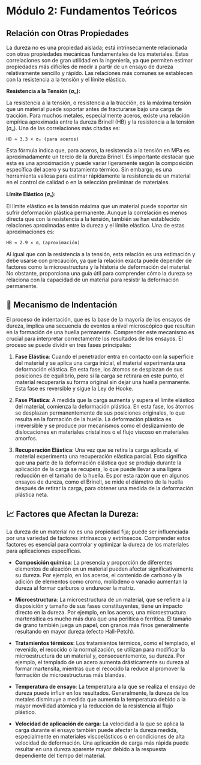 

# Módulo 2: Fundamentos Teóricos

## Relación con Otras Propiedades

La dureza no es una propiedad aislada; está intrínsecamente relacionada con otras propiedades mecánicas fundamentales de los materiales. Estas correlaciones son de gran utilidad en la ingeniería, ya que permiten estimar propiedades más difíciles de medir a partir de un ensayo de dureza relativamente sencillo y rápido. Las relaciones más comunes se establecen con la resistencia a la tensión y el límite elástico.

**Resistencia a la Tensión (σᵤ):**

La resistencia a la tensión, o resistencia a la tracción, es la máxima tensión que un material puede soportar antes de fracturarse bajo una carga de tracción. Para muchos metales, especialmente aceros, existe una relación empírica aproximada entre la dureza Brinell (HB) y la resistencia a la tensión (σᵤ). Una de las correlaciones más citadas es:

```
HB ≈ 3.3 × σᵤ (para aceros)
```

Esta fórmula indica que, para aceros, la resistencia a la tensión en MPa es aproximadamente un tercio de la dureza Brinell. Es importante destacar que esta es una aproximación y puede variar ligeramente según la composición específica del acero y su tratamiento térmico. Sin embargo, es una herramienta valiosa para estimar rápidamente la resistencia de un material en el control de calidad o en la selección preliminar de materiales.

**Límite Elástico (σᵧ):**

El límite elástico es la tensión máxima que un material puede soportar sin sufrir deformación plástica permanente. Aunque la correlación es menos directa que con la resistencia a la tensión, también se han establecido relaciones aproximadas entre la dureza y el límite elástico. Una de estas aproximaciones es:

```
HB ≈ 2.9 × σᵧ (aproximación)
```

Al igual que con la resistencia a la tensión, esta relación es una estimación y debe usarse con precaución, ya que la relación exacta puede depender de factores como la microestructura y la historia de deformación del material. No obstante, proporciona una guía útil para comprender cómo la dureza se relaciona con la capacidad de un material para resistir la deformación permanente.

## 🔬 Mecanismo de Indentación

El proceso de indentación, que es la base de la mayoría de los ensayos de dureza, implica una secuencia de eventos a nivel microscópico que resultan en la formación de una huella permanente. Comprender este mecanismo es crucial para interpretar correctamente los resultados de los ensayos. El proceso se puede dividir en tres fases principales:

1.  **Fase Elástica**: Cuando el penetrador entra en contacto con la superficie del material y se aplica una carga inicial, el material experimenta una deformación elástica. En esta fase, los átomos se desplazan de sus posiciones de equilibrio, pero si la carga se retirara en este punto, el material recuperaría su forma original sin dejar una huella permanente. Esta fase es reversible y sigue la Ley de Hooke.

2.  **Fase Plástica**: A medida que la carga aumenta y supera el límite elástico del material, comienza la deformación plástica. En esta fase, los átomos se desplazan permanentemente de sus posiciones originales, lo que resulta en la formación de la huella. La deformación plástica es irreversible y se produce por mecanismos como el deslizamiento de dislocaciones en materiales cristalinos o el flujo viscoso en materiales amorfos.

3.  **Recuperación Elástica**: Una vez que se retira la carga aplicada, el material experimenta una recuperación elástica parcial. Esto significa que una parte de la deformación elástica que se produjo durante la aplicación de la carga se recupera, lo que puede llevar a una ligera reducción en el tamaño de la huella. Es por esta razón que en algunos ensayos de dureza, como el Brinell, se mide el diámetro de la huella después de retirar la carga, para obtener una medida de la deformación plástica neta.

## 📈 Factores que Afectan la Dureza:

La dureza de un material no es una propiedad fija; puede ser influenciada por una variedad de factores intrínsecos y extrínsecos. Comprender estos factores es esencial para controlar y optimizar la dureza de los materiales para aplicaciones específicas.

-   **Composición química**: La presencia y proporción de diferentes elementos de aleación en un material pueden afectar significativamente su dureza. Por ejemplo, en los aceros, el contenido de carbono y la adición de elementos como cromo, molibdeno o vanadio aumentan la dureza al formar carburos o endurecer la matriz.

-   **Microestructura**: La microestructura de un material, que se refiere a la disposición y tamaño de sus fases constituyentes, tiene un impacto directo en la dureza. Por ejemplo, en los aceros, una microestructura martensítica es mucho más dura que una perlítica o ferrítica. El tamaño de grano también juega un papel, con granos más finos generalmente resultando en mayor dureza (efecto Hall-Petch).

-   **Tratamientos térmicos**: Los tratamientos térmicos, como el templado, el revenido, el recocido o la normalización, se utilizan para modificar la microestructura de un material y, consecuentemente, su dureza. Por ejemplo, el templado de un acero aumenta drásticamente su dureza al formar martensita, mientras que el recocido la reduce al promover la formación de microestructuras más blandas.

-   **Temperatura de ensayo**: La temperatura a la que se realiza el ensayo de dureza puede influir en los resultados. Generalmente, la dureza de los metales disminuye a medida que aumenta la temperatura debido a la mayor movilidad atómica y la reducción de la resistencia al flujo plástico.

-   **Velocidad de aplicación de carga**: La velocidad a la que se aplica la carga durante el ensayo también puede afectar la dureza medida, especialmente en materiales viscoelásticos o en condiciones de alta velocidad de deformación. Una aplicación de carga más rápida puede resultar en una dureza aparente mayor debido a la respuesta dependiente del tiempo del material.


